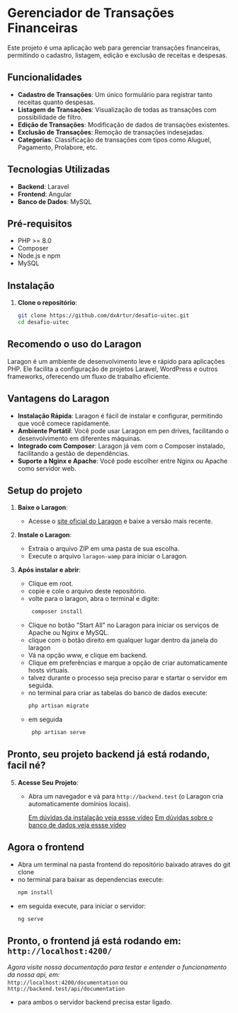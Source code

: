 # Gerenciador de Transações Financeiras

Este projeto é uma aplicação web para gerenciar transações financeiras, permitindo o cadastro, listagem, edição e exclusão de receitas e despesas.

## Funcionalidades

- **Cadastro de Transações**: Um único formulário para registrar tanto receitas quanto despesas.
- **Listagem de Transações**: Visualização de todas as transações com possibilidade de filtro.
- **Edição de Transações**: Modificação de dados de transações existentes.
- **Exclusão de Transações**: Remoção de transações indesejadas.
- **Categorias**: Classificação de transações com tipos como Aluguel, Pagamento, Prolabore, etc.

## Tecnologias Utilizadas

- **Backend**: Laravel
- **Frontend**: Angular
- **Banco de Dados**: MySQL

## Pré-requisitos

- PHP >= 8.0
- Composer
- Node.js e npm
- MySQL

## Instalação

1. **Clone o repositório**:
   ```bash
   git clone https://github.com/dxArtur/desafio-uitec.git
   cd desafio-uitec

## Recomendo o uso do Laragon

Laragon é um ambiente de desenvolvimento leve e rápido para aplicações PHP. Ele facilita a configuração de projetos Laravel, WordPress e outros frameworks, oferecendo um fluxo de trabalho eficiente.

## Vantagens do Laragon

- **Instalação Rápida**: Laragon é fácil de instalar e configurar, permitindo que você comece rapidamente.
- **Ambiente Portátil**: Você pode usar Laragon em pen drives, facilitando o desenvolvimento em diferentes máquinas.
- **Integrado com Composer**: Laragon já vem com o Composer instalado, facilitando a gestão de dependências.
- **Suporte a Nginx e Apache**: Você pode escolher entre Nginx ou Apache como servidor web.

## Setup do projeto

1. **Baixe o Laragon**:
   - Acesse o [site oficial do Laragon](https://laragon.org/download/) e baixe a versão mais recente.

2. **Instale o Laragon**:
   - Extraia o arquivo ZIP em uma pasta de sua escolha.
   - Execute o arquivo `laragon-wamp` para iniciar o Laragon.

3. **Após instalar e abrir**:
   - Clique em root.
   - copie e cole o arquivo deste repositório.
   - volte para o laragon, abra o terminal e digite:
     ```bash
      composer install
   - Clique no botão "Start All" no Laragon para iniciar os serviços de Apache ou Nginx e MySQL.
   - clique com o botão direito em qualquer lugar dentro da janela do laragon
   - Vá na opção www, e clique em backend.
   - Clique em preferências e marque a opção de criar automaticamente hosts virtuais.
   - talvez durante o processo seja preciso parar e startar o servidor em seguida.
   - no terminal para criar as tabelas do banco de dados execute:
      ```bash
      php artisan migrate
   - em seguida
     ```bash
      php artisan serve

## Pronto, seu projeto backend já está rodando, facil né?

5. **Acesse Seu Projeto**:
   - Abra um navegador e vá para `http://backend.test` (o Laragon cria automaticamente domínios locais).

     [Em dúvidas da instalação veja essse vídeo](https://www.youtube.com/watch?v=XbgzvUL14mY&ab_channel=NodeStudioTreinamentos)
     [Em dúvidas sobre o banco de dados veja essse vídeo](https://www.youtube.com/watch?v=Re1dE15t9to&ab_channel=NodeStudioTreinamentos)

## Agora o frontend

   - Abra um terminal na pasta frontend do repositório baixado atraves do git clone
   - no terminal para baixar as dependencias execute:
      ```bash
      npm install
   - em seguida execute, para iniciar o servidor:
      ```bash
      ng serve

## Pronto, o frontend já está rodando em:  **`http://localhost:4200/`**
  
*Agora visite nossa documentação para testar e entender o funcionamento da nossa api, em:*
<br>
   `http://localhost:4200/documentation` ou `http://backend.test/api/documentation`
 <br>
  * para ambos o servidor backend precisa estar ligado.






